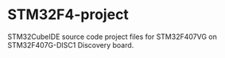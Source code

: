 # STM32F4-project
STM32CubeIDE source code project files for STM32F407VG on STM32F407G-DISC1 Discovery board. 
